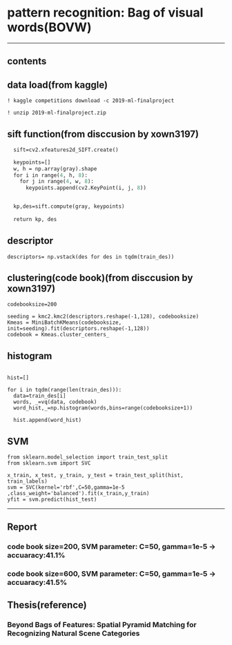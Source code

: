 pattern recognition: Bag of visual words(BOVW)
================================================
<hr/>

## contents

## data load(from kaggle)
``` ! kaggle competitions download -c 2019-ml-finalproject ```

```! unzip 2019-ml-finalproject.zip ```

## sift function(from disccusion by xown3197)
```def dense_sitf_each(gray):
  sift=cv2.xfeatures2d_SIFT.create()

  keypoints=[]
  w, h = np.array(gray).shape
  for i in range(4, h, 8):
    for j in range(4, w, 8):
      keypoints.append(cv2.KeyPoint(i, j, 8))


  kp,des=sift.compute(gray, keypoints)
  
  return kp, des 
  ```
  ## descriptor
  ``` descriptors= np.vstack(des for des in tqdm(train_des)) ```
  
  ## clustering(code book)(from disccusion by xown3197)
  ``` from sklearn.cluster import MiniBatchKMeans
codebooksize=200

seeding = kmc2.kmc2(descriptors.reshape(-1,128), codebooksize)
Kmeas = MiniBatchKMeans(codebooksize, init=seeding).fit(descriptors.reshape(-1,128))
codebook = Kmeas.cluster_centers_ 
```


## histogram
```from scipy.cluster.vq import vq

hist=[]

for i in tqdm(range(len(train_des))):
  data=train_des[i]
  words, _=vq(data, codebook)
  word_hist,_=np.histogram(words,bins=range(codebooksize+1))
  
  hist.append(word_hist)
  ```
  
## SVM
  ```
from sklearn.model_selection import train_test_split
from sklearn.svm import SVC

x_train, x_test, y_train, y_test = train_test_split(hist, train_labels)
svm = SVC(kernel='rbf',C=50,gamma=1e-5 ,class_weight='balanced').fit(x_train,y_train)
yfit = svm.predict(hist_test)
```

--------------
## Report
### code book size=200,  SVM parameter: C=50, gamma=1e-5 -> accuaracy:41.1%
### code book size=600,  SVM parameter: C=50, gamma=1e-5 -> accuaracy:41.5%


## Thesis(reference)
### Beyond Bags of Features: Spatial Pyramid Matching for Recognizing Natural Scene Categories

